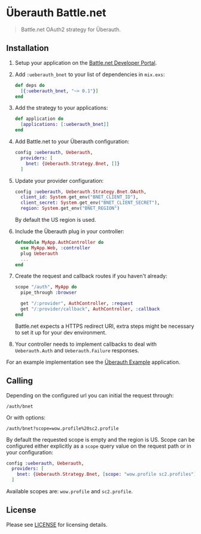 # Überauth Battle.net

> Battle.net OAuth2 strategy for Überauth.


## Installation

1. Setup your application on the [Battle.net Developer Portal](https://dev.battle.net).

1. Add `:ueberauth_bnet` to your list of dependencies in `mix.exs`:

    ```elixir
    def deps do
      [{:ueberauth_bnet, "~> 0.1"}]
    end
    ```

1. Add the strategy to your applications:

    ```elixir
    def application do
      [applications: [:ueberauth_bnet]]
    end
    ```

1. Add Battle.net to your Überauth configuration:

    ```elixir
    config :ueberauth, Ueberauth,
      providers: [
        bnet: {Ueberauth.Strategy.Bnet, []}
      ]
    ```

1.  Update your provider configuration:

    ```elixir
    config :ueberauth, Ueberauth.Strategy.Bnet.OAuth,
      client_id: System.get_env("BNET_CLIENT_ID"),
      client_secret: System.get_env("BNET_CLIENT_SECRET"),
      region: System.get_env("BNET_REGION")
    ```

    By default the US region is used.

1.  Include the Überauth plug in your controller:

    ```elixir
    defmodule MyApp.AuthController do
      use MyApp.Web, :controller
      plug Ueberauth
      ...
    end
    ```

1.  Create the request and callback routes if you haven't already:

    ```elixir
    scope "/auth", MyApp do
      pipe_through :browser

      get "/:provider", AuthController, :request
      get "/:provider/callback", AuthController, :callback
    end
    ```

    Battle.net expects a HTTPS redirect URI, extra steps might be necessary to set it up for your dev environment.

1. Your controller needs to implement callbacks to deal with `Ueberauth.Auth` and `Ueberauth.Failure` responses.

For an example implementation see the [Überauth Example](https://github.com/ueberauth/ueberauth_example) application.

## Calling

Depending on the configured url you can initial the request through:

    /auth/bnet

Or with options:

    /auth/bnet?scope=wow.profile%20sc2.profile

By default the requested scope is empty and the region is US. Scope can be configured either explicitly as a `scope` query value on the request path or in your configuration:

```elixir
config :ueberauth, Ueberauth,
  providers: [
    bnet: {Ueberauth.Strategy.Bnet, [scope: "wow.profile sc2.profiles"]}
  ]
```

Available scopes are: `wow.profile` and `sc2.profile`.

## License

Please see [LICENSE](https://github.com/schwarz/ueberauth_bnet/blob/master/LICENSE) for licensing details.
